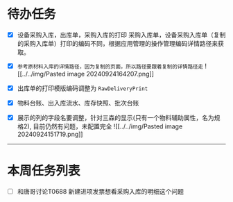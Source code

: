 # 待办任务
- [x] 设备采购入库，出库单，采购入库的打印
采购入库单，设备采购入库单（复制的采购入库单）打印的编码不同，根据应用管理的操作管理编码详情路径来获取。
- [x] `参考原材料入库的详情路径，因为复制的页面，所以路径要跟着复制的详情路径走`
![[../../img/Pasted image 20240924164207.png]]


- [x] 出库单的打印模版编码调整为 `RawDeliveryPrint`

- [x] 物料台账、出入库流水、库存快照、批次台账
- [x] 展示的列的字段名要调整，针对三森的显示(只有一个物料辅助属性，名为规格2), 目前仍然有问题，未配置完全
![[../../img/Pasted image 20240924151719.png]]





------
# 本周任务列表
- [ ] 和唐哥讨论T0688 新建进项发票想看采购入库的明细这个问题